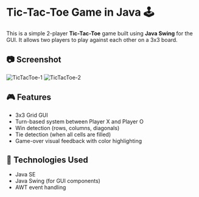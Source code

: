 # Tic-Tac-Toe Game in Java 🕹️

This is a simple 2-player **Tic-Tac-Toe** game built using **Java Swing** for the GUI. It allows two players to play against each other on a 3x3 board.

## 📷 Screenshot

> 
![TicTacToe-1](https://github.com/user-attachments/assets/703b0b8a-d162-479e-9634-9ac1eeef2ca2)
![TicTacToe-2](https://github.com/user-attachments/assets/d1012ddd-a174-496f-aaf9-8826d7d033b3)

## 🎮 Features

- 3x3 Grid GUI
- Turn-based system between Player X and Player O
- Win detection (rows, columns, diagonals)
- Tie detection (when all cells are filled)
- Game-over visual feedback with color highlighting

## 🧰 Technologies Used

- Java SE
- Java Swing (for GUI components)
- AWT event handling



